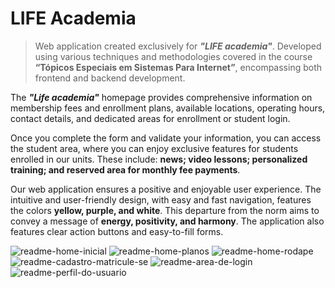 # LIFE Academia

> Web application created exclusively for _**"LIFE academia"**_. Developed using various techniques and methodologies covered in the course **“Tópicos Especiais em Sistemas Para Internet”**, encompassing both frontend and backend development.

The _**"Life academia"**_ homepage provides comprehensive information on membership fees and enrollment plans, available locations, operating hours, contact details, and dedicated areas for enrollment or student login.

Once you complete the form and validate your information, you can access the student area, where you can enjoy exclusive features for students enrolled in our units. These include: **news; video lessons; personalized training; and reserved area for monthly fee payments**.

Our web application ensures a positive and enjoyable user experience. The intuitive and user-friendly design, with easy and fast navigation, features the colors **yellow, purple, and white**. This departure from the norm aims to convey a message of **energy, positivity, and harmony**. The application also features clear action buttons and easy-to-fill forms.

![readme-home-inicial](https://github.com/diegogomes28/LIFEacademia/assets/130615428/2cb938ea-cc09-416b-a18f-4f80c227abc3)
![readme-home-planos](https://github.com/diegogomes28/LIFEacademia/assets/130615428/42d4f039-54aa-482c-a73f-9130e892bf02)
![readme-home-rodape](https://github.com/diegogomes28/LIFEacademia/assets/130615428/8d5dd198-3e97-4c8f-8a29-a6e2c935af8e)
![readme-cadastro-matricule-se](https://github.com/diegogomes28/LIFEacademia/assets/130615428/d0111f4f-dd38-4a44-aa43-edaba3de2855)
![readme-area-de-login](https://github.com/diegogomes28/LIFEacademia/assets/130615428/c2523e81-da07-41bf-971b-ed3308bd3eba)
![readme-perfil-do-usuario](https://github.com/diegogomes28/LIFEacademia/assets/130615428/067a1e31-d1fa-4eec-9e6d-3030375cc719)

